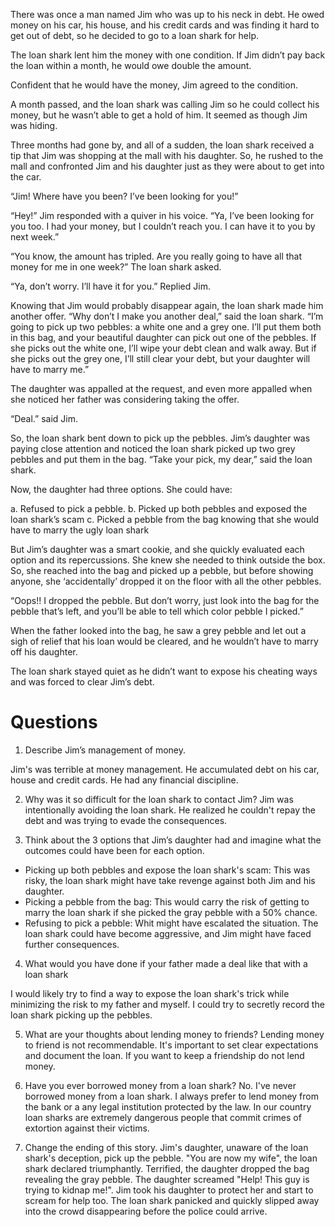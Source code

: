 There was once a man named Jim who was up to his neck in debt. He owed money on
his car, his house, and his credit cards and was finding it hard to get out of debt, so he
decided to go to a loan shark for help.

The loan shark lent him the money with one condition. If Jim didn’t pay back the loan within
a month, he would owe double the amount.

Confident that he would have the money, Jim agreed to the condition.

A month passed, and the loan shark was calling Jim so he could collect his money, but he
wasn’t able to get a hold of him. It seemed as though Jim was hiding.

Three months had gone by, and all of a sudden, the loan shark received a tip that Jim was
shopping at the mall with his daughter. So, he rushed to the mall and confronted Jim and his
daughter just as they were about to get into the car.

“Jim! Where have you been? I’ve been looking for you!”

“Hey!” Jim responded with a quiver in his voice. “Ya, I’ve been looking for you too. I had your
money, but I couldn’t reach you. I can have it to you by next week.”

“You know, the amount has tripled. Are you really going to have all that money for me in one
week?” The loan shark asked.

“Ya, don’t worry. I’ll have it for you.” Replied Jim.

Knowing that Jim would probably disappear again, the loan shark made him another offer.
“Why don’t I make you another deal,” said the loan shark. “I’m going to pick up two pebbles: a white one and a grey one. I’ll put them both in this bag, and your beautiful daughter can pick out one of the pebbles. If she picks out the white one, I’ll wipe your debt clean and walk away. But if she picks out the grey one, I’ll still clear your debt, but your daughter will have to marry me.”

The daughter was appalled at the request, and even more appalled when she noticed her father was considering taking the offer.

“Deal.” said Jim.

So, the loan shark bent down to pick up the pebbles. Jim’s daughter was paying close attention and noticed the loan shark picked up two grey pebbles and put them in the bag.
“Take your pick, my dear,” said the loan shark.

Now, the daughter had three options. She could have:

a. Refused to pick a pebble.
b. Picked up both pebbles and exposed the loan shark’s scam
c. Picked a pebble from the bag knowing that she would have to marry the ugly loan shark

But Jim’s daughter was a smart cookie, and she quickly evaluated each option and its
repercussions. She knew she needed to think outside the box. So, she reached into the bag
and picked up a pebble, but before showing anyone, she ‘accidentally’ dropped it on the floor with all the other pebbles.

“Oops!! I dropped the pebble. But don’t worry, just look into the bag for the pebble that’s left, and you’ll be able to tell which color pebble I picked.”

When the father looked into the bag, he saw a grey pebble and let out a sigh of relief that his
loan would be cleared, and he wouldn’t have to marry off his daughter.

The loan shark stayed quiet as he didn’t want to expose his cheating ways and was forced to
clear Jim’s debt.

# Questions

1. Describe Jim’s management of money.

Jim's was terrible at money management. He accumulated debt on his car, house and credit cards. He had any financial discipline.

2. Why was it so difficult for the loan shark to contact Jim?
Jim was intentionally avoiding the loan shark. He realized he couldn't repay the debt and was trying to evade the consequences.

3. Think about the 3 options that Jim’s daughter had and imagine what the outcomes
could have been for each option.

- Picking up both pebbles and expose the loan shark's scam: This was risky, the loan shark might have take revenge against both Jim and his daughter.
- Picking a pebble from the bag: This would carry the risk of getting to marry the loan shark if she picked the gray pebble with a 50% chance.
- Refusing to pick a pebble: Whit might have escalated the situation. The loan shark could have become aggressive, and Jim might have faced further consequences.

4. What would you have done if your father made a deal like that with a loan shark

I would likely try to find a way to expose the loan shark's trick while minimizing the risk to my father and myself. I could try to secretly record the loan shark picking up the pebbles.

5. What are your thoughts about lending money to friends?
Lending money to friend is not recommendable. It's important to set clear expectations and document the loan. If you want to keep a friendship do not lend money.

6. Have you ever borrowed money from a loan shark?
No. I've never borrowed money from a loan shark. I always prefer to lend money from the bank or a any legal institution protected by the law. In our country loan sharks are extremely dangerous people that commit crimes of extortion against their victims.

7. Change the ending of this story.
Jim's daughter, unaware of the loan shark's deception, pick up the pebble.  "You are now my wife", the loan shark declared triumphantly. Terrified, the daughter dropped the bag revealing the gray pebble. The daughter screamed "Help! This guy is trying to kidnap me!". Jim took his daughter to protect her and start to scream for help too. The loan shark panicked and quickly slipped away into the crowd disappearing before the police could arrive.
